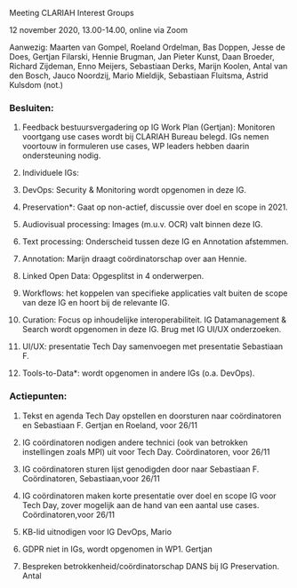 Meeting CLARIAH Interest Groups

12 november 2020, 13.00-14.00, online via Zoom

Aanwezig: Maarten van Gompel, Roeland Ordelman, Bas Doppen, Jesse de Does, Gertjan Filarski, Hennie Brugman, Jan Pieter Kunst, Daan Broeder, Richard Zijdeman, Enno Meijers, Sebastiaan Derks, Marijn Koolen, Antal van den Bosch, Jauco Noordzij, Mario Mieldijk, Sebastiaan Fluitsma, Astrid Kulsdom (not.)

### Besluiten:

1.  Feedback bestuursvergadering op IG Work Plan (Gertjan): Monitoren voortgang use cases wordt bij CLARIAH Bureau belegd. IGs nemen voortouw in formuleren use cases, WP leaders hebben daarin ondersteuning nodig.

2.  Individuele IGs:

1.  DevOps: Security & Monitoring wordt opgenomen in deze IG. 

2.  Preservation*: Gaat op non-actief, discussie over doel en scope in 2021.

3.  Audiovisual processing: Images (m.u.v. OCR) valt binnen deze IG.

4.  Text processing: Onderscheid tussen deze IG en Annotation afstemmen.

5.  Annotation: Marijn draagt coördinatorschap over aan Hennie.

6.  Linked Open Data: Opgesplitst in 4 onderwerpen. 

7.  Workflows: het koppelen van specifieke applicaties valt buiten de scope van deze IG en hoort bij de relevante IG.

8.  Curation: Focus op inhoudelijke interoperabiliteit. IG Datamanagement & Search wordt opgenomen in deze IG. Brug met IG UI/UX onderzoeken.

9.  UI/UX: presentatie Tech Day samenvoegen met presentatie Sebastiaan F. 

10. Tools-to-Data*: wordt opgenomen in andere IGs (o.a. DevOps).

### Actiepunten:

1. Tekst en agenda Tech Day opstellen en doorsturen naar coördinatoren en Sebastiaan F. Gertjan en Roeland, voor 26/11

2. IG coördinatoren nodigen andere technici (ook van betrokken instellingen zoals MPI) uit voor Tech Day. Coördinatoren, voor 26/11

3. IG coördinatoren sturen lijst genodigden door naar Sebastiaan F. Coördinatoren, Sebastiaan,voor 26/11

4. IG coördinatoren maken korte presentatie over doel en scope IG voor Tech Day, zover mogelijk aan de hand van een aantal use cases. Coördinatoren,voor 26/11

5. KB-lid uitnodigen voor IG DevOps, Mario

6. GDPR niet in IGs, wordt opgenomen in WP1. Gertjan

7. Bespreken betrokkenheid/coördinatorschap DANS bij IG Preservation. Antal
